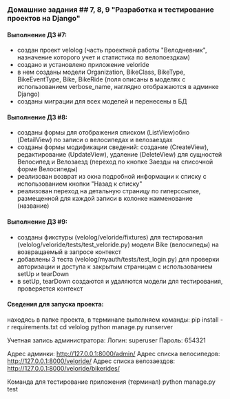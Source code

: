 ### Домашние задания ## 7, 8, 9 "Разработка и тестирование проектов на Django"

#### Выполнение ДЗ #7:
- создан проект velolog (часть проектной работы "Велодневник", назначение которого учет и статистика по велопоездкам)
- создано и установлено приложение veloride
- в нем созданы модели Organization, BikeClass, BikeType, BikeEventType, Bike, BikeRide (поля описаны в моделях с использованием verbose_name, 
наглядно отображаются в админке Django)
- созданы миграции для всех моделей и перенесены в БД

#### Выполнение ДЗ #8:
- созданы формы для отображения списком (ListView)обно (DetailView) по записи о велосипедах и велозаездах 
- созданы формы модификации сведений: создание (CreateView), редактирование (UpdateView), удаление (DeleteView) для
сущностей Велосипед и Велозаезд (переход по кнопке Заезды на списочной форме Велосипеды)
- реализован возврат из окна подробной информации к списку с использованием кнопки "Назад к списку"
- реализован переход на детальную страницу по гиперссылке, размещенной для каждой записи в колонке наименование (название)

#### Выполнение ДЗ #9:
- созданы фикстуры (velolog/veloride/fixtures) для тестирования (velolog/veloride/tests/test_veloride.py) модели Bike (велосипеды)
на возвращаемый в запросе контекст
- добавлены 3 теста (velolog/myauth/tests/test_login.py) для проверки авторизации и доступа к закрытым страницам
с использованием setUp и tearDown
- в setUp, tearDown создаются и удаляются модели для тестирования, проверяется контекст


#### Сведения для запуска проекта:
находясь в папке проекта, в терминале выполняем команды:
pip install -r requirements.txt
cd velolog
python manage.py runserver

Учетная запись администратора:
Логин: superuser Пароль: 654321

Адрес админки: http://127.0.0.1:8000/admin/
Адрес списка велосипедов: http://127.0.0.1:8000/veloride/
Адрес списка велозаездов: http://127.0.0.1:8000/veloride/bikerides/

Команда для тестирование приложения (терминал)
python manage.py test